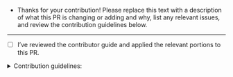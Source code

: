 - Thanks for your contribution! Please replace this text with a description of what this PR is changing or adding and why, list any relevant issues, and review the contribution guidelines below.

---

- [ ] I’ve reviewed the contributor guide and applied the relevant portions to this PR.

<details>
  <summary>Contribution guidelines:</summary><br>

- See our [contributor guide]([https://github.com/dart-lang/sdk/blob/main/CONTRIBUTING.md](https://github.com/flutter/flutter/blob/main/docs/contributing/Tree-hygiene.md#overview) for general expectations for PRs.
- Larger or significant changes should be discussed in an issue before creating a PR.
- Dart contributions to our repos should follow the [Dart style guide](https://dart.dev/guides/language/effective-dart) and use `dart format`.
- Java and Kotlin contributions should strive to follow Java and Kotlin best practices ([discussion](https://github.com/flutter/flutter-intellij/issues/8098)).
</details>
